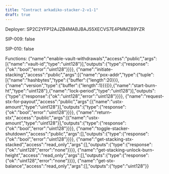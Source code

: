 ```yaml
---
title: "Contract arkadiko-stacker-2-v1-1"
draft: true
---
```

Deployer: SP2C2YFP12AJZB4MABJBAJ55XECVS7E4PMMZ89YZR

SIP-009: false

SIP-010: false

Functions:
{"name":"enable-vault-withdrawals","access":"public","args":[{"name":"vault-id","type":"uint128"}],"outputs":{"type":{"response":{"ok":"bool","error":"uint128"}}}}, {"name":"initiate-stacking","access":"public","args":[{"name":"pox-addr","type":{"tuple":[{"name":"hashbytes","type":{"buffer":{"length":20}}},{"name":"version","type":{"buffer":{"length":1}}}]}},{"name":"start-burn-ht","type":"uint128"},{"name":"lock-period","type":"uint128"}],"outputs":{"type":{"response":{"ok":"uint128","error":"uint128"}}}}, {"name":"request-stx-for-payout","access":"public","args":[{"name":"ustx-amount","type":"uint128"}],"outputs":{"type":{"response":{"ok":"bool","error":"uint128"}}}}, {"name":"return-stx","access":"public","args":[{"name":"ustx-amount","type":"uint128"}],"outputs":{"type":{"response":{"ok":"bool","error":"uint128"}}}}, {"name":"toggle-stacker-shutdown","access":"public","args":[],"outputs":{"type":{"response":{"ok":"bool","error":"uint128"}}}}, {"name":"get-stacking-stx-stacked","access":"read_only","args":[],"outputs":{"type":{"response":{"ok":"uint128","error":"none"}}}}, {"name":"get-stacking-unlock-burn-height","access":"read_only","args":[],"outputs":{"type":{"response":{"ok":"uint128","error":"none"}}}}, {"name":"get-stx-balance","access":"read_only","args":[],"outputs":{"type":"uint128"}}
